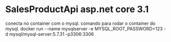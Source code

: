 # SalesProductApi asp.net core 3.1 

conecta no container com o mysql.
comando para rodar o container do mysql.
docker run --name mysqlserver -e MYSQL_ROOT_PASSWORD=123 -d mysql/mysql-server:5.7.31 -p3306:3306
